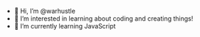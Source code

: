- 👋 Hi, I’m @warhustle
- 👀 I’m interested in learning about coding and creating things!
- 🌱 I’m currently learning JavaScript



<!---
warhustle/warhustle is a ✨ special ✨ repository because its `README.md` (this file) appears on your GitHub profile.
You can click the Preview link to take a look at your changes.
--->
